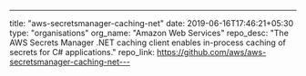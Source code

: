 ---
title: "aws-secretsmanager-caching-net"
date: 2019-06-16T17:46:21+05:30
type: "organisations"
org_name: "Amazon Web Services"
repo_desc: "The AWS Secrets Manager .NET caching client enables in-process caching of secrets for C# applications."
repo_link: https://github.com/aws/aws-secretsmanager-caching-net---